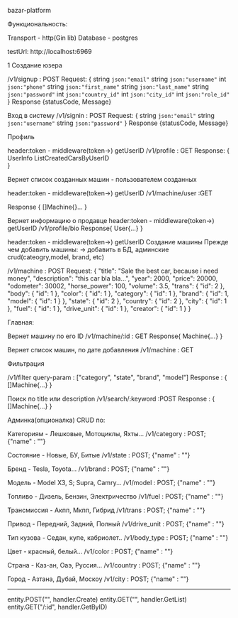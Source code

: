 bazar-platform

Функциональность:

Transport - http(Gin lib)
Database - postgres

testUrl: http://localhost:6969

1 Создание юзера

/v1/signup : POST
Request: 
{
	string `json:"email"`
	string `json:"username"`
	int `json:"phone"`
	string `json:"first_name"`
	string `json:"last_name"`
	string `json:"password"`
    int `json:"country_id"`
	int    `json:"city_id"`
	int `json:"role_id"`
}
Response {statusCode, Message}


Вход в систему
/v1/signin : POST
Request: 
{
	string `json:"email"`
	string `json:"username"`
	string `json:"password"`
}
Response {statusCode, Message}

Профиль

header:token -  middleware(token->) getUserID
/v1/profile : GET
Response:  {
    UserInfo
    ListCreatedCarsByUserID    
}

Вернет список созданных машин - пользователем созданных

header:token -  middleware(token->) getUserID
/v1/machine/user :GET

Response {
    []Machine{}...
}

Вернет информацию о продавце
header:token -  middleware(token->) getUserID
/v1/profile/bio
Response{
    User{...}
}

header:token -  middleware(token->) getUserID
Создание машины 
Прежде чем добавить машины: -> добавить  в БД, админские crud(cateogry,model, brand, etc)

/v1/machine : POST
Request:
{
    "title": "Sale the best car, because i need money",
    "description": "this car bla bla...",
    "year": 2000,
    "price": 20000,
    "odometer": 30002,
    "horse_power": 100,
    "volume": 3.5,
    "trans": {
        "id": 2
    },
    "body": {
        "id": 1
    },
    "color": {
        "id": 1
    },
    "category": {
        "id": 1
    },
    "brand": {
        "id": 1,
        "model": {
            "id": 1
        }
    },
    "state": {
        "id": 2
    },
    "country": {
        "id": 2
    },
    "city": {
        "id": 1
    },
    "fuel": {
        "id": 1
    },
    "drive_unit": {
        "id": 1
    },
    "creator": {
        "id": 1
    }
}

Главная:

Вернет машину по его ID
/v1/machine/:id : GET
Response{
    Machine{...}
}

Вернет список машин, по дате добавления
/v1/machine : GET

Фильтрация

/v1/filter query-param : ["category", "state", "brand", "model"]
Response : {
    []Machine{...}
}

Поиск по title или description
/v1/search/:keyword :POST
Response : {
    []Machine{...}
}


Админка(опционалка) CRUD по:

Категориям - Лешковые, Мотоциклы, Яхты...
/v1/category : POST; {"name" : ""}

Состояние - Новые, БУ, Битые
/v1/state : POST; {"name" : ""}

Бренд  - Tesla, Toyota...
/v1/brand : POST; {"name" : ""}

Модель - Model X3, S;  Supra, Camry...
/v1/model : POST; {"name" : ""}

Топливо - Дизель, Бензин, Электричество
/v1/fuel : POST; {"name" : ""}

Трансмиссия - Акпп, Мкпп, Гибрид
/v1/trans : POST; {"name" : ""}

Привод - Передний, Задний, Полный
/v1/drive_unit : POST; {"name" : ""}

Тип кузова -  Седан, купе, кабриолет..
/v1/body_type : POST; {"name" : ""}

Цвет - красный, белый...
/v1/color : POST; {"name" : ""}

Страна - Каз-ан, Оаэ, Руссия...
/v1/country : POST; {"name" : ""}

Город - Азтана, Дубай, Москоу
/v1/city : POST; {"name" : ""}


--------------------------------
entity.POST("", handler.Create)
entity.GET("", handler.GetList)
entity.GET("/:id", handler.GetByID)


